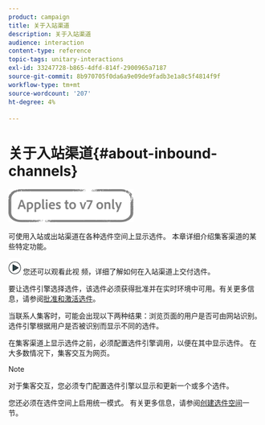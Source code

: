 ```yaml
---
product: campaign
title: 关于入站渠道
description: 关于入站渠道
audience: interaction
content-type: reference
topic-tags: unitary-interactions
exl-id: 33247728-b865-4dfd-814f-2900965a7187
source-git-commit: 8b970705f0da6a9e09de9fadb3e1a8c5f4814f9f
workflow-type: tm+mt
source-wordcount: '207'
ht-degree: 4%

---
```


# 关于入站渠道{#about-inbound-channels}

![](../../assets/v7-only.svg)

可使用入站或出站渠道在各种选件空间上显示选件。 本章详细介绍集客渠道的某些特定功能。

![](assets/do-not-localize/how-to-video.png) 您还可以观看此视 [](https://helpx.adobe.com/campaign/classic/how-to/deliver-an-offer-on-inbound-channel-in-acv6.html) 频，详细了解如何在入站渠道上交付选件。

要让选件引擎选择选件，该选件必须获得批准并在实时环境中可用。有关更多信息，请参阅[批准和激活选件](../../interaction/using/approving-and-activating-an-offer.md)。

当联系人集客时，可能会出现以下两种结果：浏览页面的用户是否可由网站识别。 选件引擎根据用户是否被识别而显示不同的选件。

在集客渠道上显示选件之前，必须配置选件引擎调用，以便在其中显示选件。 在大多数情况下，集客交互为网页。

>[!NOTE]
>
>对于集客交互，您必须专门配置选件引擎以显示和更新一个或多个选件。
>
>您还必须在选件空间上启用统一模式。 有关更多信息，请参阅[创建选件空间](../../interaction/using/creating-offer-spaces.md)一节。

